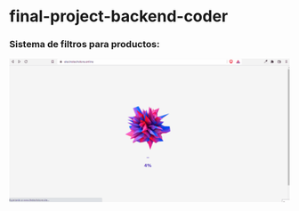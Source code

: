 # final-project-backend-coder

### Sistema de filtros para productos:
![image](https://github.com/AgustinCarbajal1997/final-project-backend-coder/blob/main/gifs-readme/filtros.gif)
